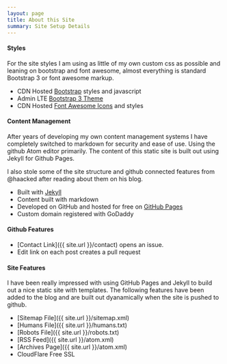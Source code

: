 ```yaml
---
layout: page
title: About this Site
summary: Site Setup Details
---
```


#### Styles

For the site styles I am using as little of my own custom css as possible and leaning on bootstrap and font awesome, almost everything is standard Bootstrap 3 or font awesome markup.

* CDN Hosted [Bootstrap](http://www.bootstrapcdn.com/) styles and javascript
* Admin LTE [Bootstrap 3 Theme](https://github.com/almasaeed2010/AdminLTE)
* CDN Hosted [Font Awesome Icons](http://www.bootstrapcdn.com/#fontawesome_tab) and styles

#### Content Management

After years of developing my own content management systems I have completely switched to markdown for security and ease of use.  Using the github Atom editor primarily. The content of this static site is built out using Jekyll for Github Pages.

I also stole some of the site structure and github connected features from @haacked after reading about them on his blog.

* Built with [Jekyll](http://jekyllrb.com)
* Content built with markdown
* Developed on GitHub and hosted for free on [GitHub Pages](https://pages.github.com)
* Custom domain registered with GoDaddy

#### Github Features

* [Contact Link]({{ site.url }}/contact) opens an issue.
* Edit link on each post creates a pull request

#### Site Features

I have been really impressed with using GitHub Pages and Jekyll to build out a nice static site with templates. The following features have been added to the blog and are built out dyanamically when the site is pushed to github.

* [Sitemap File]({{ site.url }}/sitemap.xml)
* [Humans File]({{ site.url }}/humans.txt)
* [Robots File]({{ site.url }}/robots.txt)
* [RSS Feed]({{ site.url }}/atom.xml)
* [Archives Page]({{ site.url }}/atom.xml)
* CloudFlare Free SSL
